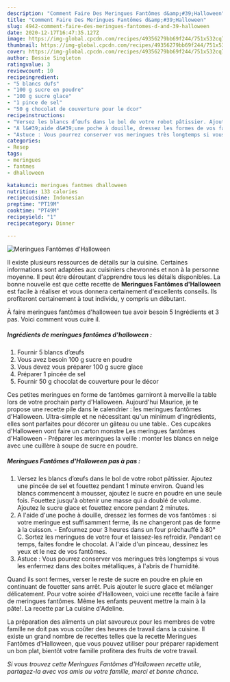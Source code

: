 ```yaml
---
description: "Comment Faire Des Meringues Fantômes d&amp;#39;Halloween"
title: "Comment Faire Des Meringues Fantômes d&amp;#39;Halloween"
slug: 4942-comment-faire-des-meringues-fantomes-d-and-39-halloween
date: 2020-12-17T16:47:35.127Z
image: https://img-global.cpcdn.com/recipes/49356279bb69f244/751x532cq70/meringues-fantomes-dhalloween-photo-principale-de-la-recette.jpg
thumbnail: https://img-global.cpcdn.com/recipes/49356279bb69f244/751x532cq70/meringues-fantomes-dhalloween-photo-principale-de-la-recette.jpg
cover: https://img-global.cpcdn.com/recipes/49356279bb69f244/751x532cq70/meringues-fantomes-dhalloween-photo-principale-de-la-recette.jpg
author: Bessie Singleton
ratingvalue: 3
reviewcount: 10
recipeingredient:
- "5 blancs dufs"
- "100 g sucre en poudre"
- "100 g sucre glace"
- "1 pince de sel"
- "50 g chocolat de couverture pour le dcor"
recipeinstructions:
- "Versez les blancs d’œufs dans le bol de votre robot pâtissier. Ajoutez une pincée de sel et fouettez pendant 1 minute environ. Quand les blancs commencent à mousser, ajoutez le sucre en poudre en une seule fois. Fouettez jusqu&#39;à obtenir une masse qui a doublé de volume. Ajoutez le sucre glace et fouettez encore pendant 2 minutes."
- "A l&#39;aide d&#39;une poche à douille, dressez les formes de vos fantômes : si votre meringue est suffisamment ferme, ils ne changeront pas de forme à la cuisson. Enfournez pour 3 heures dans un four préchauffé à 80° C. Sortez les meringues de votre four et laissez-les refroidir. Pendant ce temps, faites fondre le chocolat. A l&#39;aide d&#39;un pinceau, dessinez les yeux et le nez de vos fantômes."
- "Astuce : Vous pourrez conserver vos meringues très longtemps si vous les enfermez dans des boites métalliques, à l&#39;abris de l&#39;humidité."
categories:
- Resep
tags:
- meringues
- fantmes
- dhalloween

katakunci: meringues fantmes dhalloween 
nutrition: 133 calories
recipecuisine: Indonesian
preptime: "PT19M"
cooktime: "PT49M"
recipeyield: "1"
recipecategory: Dinner

---
```



![Meringues Fantômes d&#39;Halloween](https://img-global.cpcdn.com/recipes/49356279bb69f244/751x532cq70/meringues-fantomes-dhalloween-photo-principale-de-la-recette.jpg)

Il existe plusieurs ressources de détails sur la cuisine. Certaines informations sont adaptées aux cuisiniers chevronnés et non à la personne moyenne. Il peut être déroutant d'apprendre tous les détails disponibles. La bonne nouvelle est que cette recette de <strong> Meringues Fantômes d&#39;Halloween </strong> est facile à réaliser et vous donnera certainement d'excellents conseils. Ils profiteront certainement à tout individu, y compris un débutant.

<!--inarticleads1-->

À faire meringues fantômes d&#39;halloween tue avoir besoin 5 Ingrédients et 3 pas. Voici comment vous cuire il.

##### Ingrédients de meringues fantômes d&#39;halloween :

1. Fournir 5 blancs d’œufs
1. Vous avez besoin 100 g sucre en poudre
1. Vous devez vous préparer 100 g sucre glace
1. Préparer 1 pincée de sel
1. Fournir 50 g chocolat de couverture pour le décor


Ces petites meringues en forme de fantômes garniront à merveille la table lors de votre prochain party d&#39;Halloween. Aujourd&#39;hui Maurice, je te propose une recette pile dans le calendrier : les meringues fantômes d&#39;Halloween. Ultra-simple et ne nécessitant qu&#39;un minimum d&#39;ingrédients, elles sont parfaites pour décorer un gâteau ou une table.. Ces cupcakes d&#39;Halloween vont faire un carton monstre Les meringues fantômes d&#39;Halloween - Préparer les meringues la veille : monter les blancs en neige avec une cuillère à soupe de sucre en poudre. 

<!--inarticleads2-->

##### Meringues Fantômes d&#39;Halloween pas à pas :

1. Versez les blancs d’œufs dans le bol de votre robot pâtissier. Ajoutez une pincée de sel et fouettez pendant 1 minute environ. Quand les blancs commencent à mousser, ajoutez le sucre en poudre en une seule fois. Fouettez jusqu&#39;à obtenir une masse qui a doublé de volume. Ajoutez le sucre glace et fouettez encore pendant 2 minutes.
1. A l&#39;aide d&#39;une poche à douille, dressez les formes de vos fantômes : si votre meringue est suffisamment ferme, ils ne changeront pas de forme à la cuisson. - Enfournez pour 3 heures dans un four préchauffé à 80° C. Sortez les meringues de votre four et laissez-les refroidir. Pendant ce temps, faites fondre le chocolat. A l&#39;aide d&#39;un pinceau, dessinez les yeux et le nez de vos fantômes.
1. Astuce : Vous pourrez conserver vos meringues très longtemps si vous les enfermez dans des boites métalliques, à l&#39;abris de l&#39;humidité.


Quand ils sont fermes, verser le reste de sucre en poudre en pluie en continuant de fouetter sans arrêt. Puis ajouter le sucre glace et mélanger délicatement. Pour votre soirée d&#39;Halloween, voici une recette facile à faire de meringues fantômes. Même les enfants peuvent mettre la main à la pâte!. La recette par La cuisine d&#39;Adeline. 

<!--inarticleads1-->

<p>
La préparation des aliments un plat savoureux pour les membres de votre famille ne doit pas vous coûter des heures de travail dans la cuisine. Il existe un grand nombre de recettes telles que la recette Meringues Fantômes d&#39;Halloween, que vous pouvez utiliser pour préparer rapidement un bon plat, bientôt votre famille profitera des fruits de votre travail.
</p>

<p>
<i>Si vous trouvez cette Meringues Fantômes d&#39;Halloween recette utile, partagez-la avec vos amis ou votre famille, merci et bonne chance.</i>
</p>
